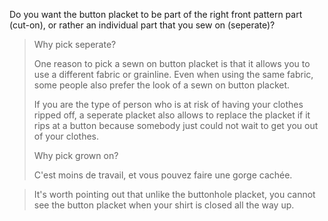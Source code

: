 
Do you want the button placket to be part of the right front pattern part (cut-on), or rather an individual part that you sew on (seperate)?

> Why pick seperate?
> 
> One reason to pick a sewn on button placket is that it allows you to use a different fabric or grainline. Even when using the same fabric, some people also prefer the look of a sewn on button placket.
> 
> If you are the type of person who is at risk of having your clothes ripped off, a seperate placket also allows to replace the placket if it rips at a button because somebody just could not wait to get you out of your clothes.
> 
> Why pick grown on?
> 
> C'est moins de travail, et vous pouvez faire une gorge cachée.

> It's worth pointing out that unlike the buttonhole placket, you cannot see the button placket when your shirt is closed all the way up.
